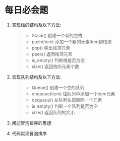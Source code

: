# 每日必会题

1. 实现栈的结构及以下方法:

   > - Stack() 创建一个新的空栈
   > - push(item) 添加一个新的元素item到栈顶
   > - pop() 弹出栈顶元素
   > - peek() 返回栈顶元素
   > - is_empty() 判断栈是否为空
   > - size() 返回栈的元素个数

2. 实现队列结构及以下方法:

   > - Queue() 创建一个空的队列
   > - enqueue(item) 往队列中添加一个item元素
   > - dequeue() 从队列头部删除一个元素
   > - is_empty() 判断一个队列是否为空
   > - size() 返回队列的大小

3. 阐述冒泡排序的思想

4. 代码实现冒泡排序



